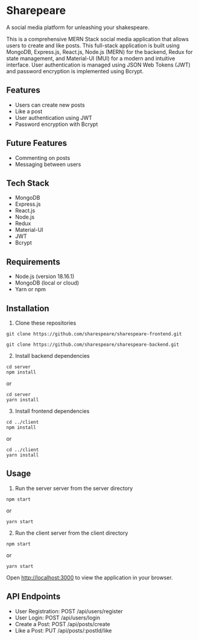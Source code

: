 # Sharepeare

A social media platform for unleashing your shakespeare.

This is a comprehensive MERN Stack social media application that allows users to create and like posts. This full-stack application is built using MongoDB, Express.js, React.js, Node.js (MERN) for the backend, Redux for state management, and Material-UI (MUI) for a modern and intuitive interface. User authentication is managed using JSON Web Tokens (JWT) and password encryption is implemented using Bcrypt.

## Features
- Users can create new posts
- Like a post
- User authentication using JWT
- Password encryption with Bcrypt

## Future Features
- Commenting on posts
- Messaging between users

## Tech Stack
- MongoDB
- Express.js
- React.js
- Node.js
- Redux
- Material-UI
- JWT
- Bcrypt

## Requirements
- Node.js (version 18.16.1)
- MongoDB (local or cloud)
- Yarn or npm

## Installation

1. Clone these repositories
```
git clone https://github.com/sharespeare/sharespeare-frontend.git
```
```
git clone https://github.com/sharespeare/sharespeare-backend.git
```

2. Install backend dependencies
```
cd server
npm install
```
or
```
cd server
yarn install
```

3. Install frontend dependencies
```
cd ../client
npm install
```
or
```
cd ../client
yarn install
```

## Usage

1. Run the server server from the server directory
```
npm start
```
or
```
yarn start
```

2. Run the client server from the client directory
```
npm start
```
or
```
yarn start
```

Open [http://localhost:3000](http://localhost:3000) to view the application in your browser.

## API Endpoints
- User Registration: POST /api/users/register
- User Login: POST /api/users/login
- Create a Post: POST /api/posts/create
- Like a Post: PUT /api/posts/:postId/like
